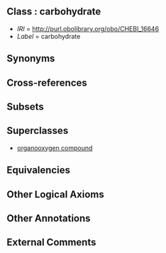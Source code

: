 
## Class : carbohydrate

 * *IRI* = http://purl.obolibrary.org/obo/CHEBI_16646
 * *Label* = carbohydrate

## Synonyms


## Cross-references


## Subsets


## Superclasses

 * [organooxygen compound](../../CHEBI/63/CHEBI_36963.md)

## Equivalencies


## Other Logical Axioms


## Other Annotations


## External Comments

